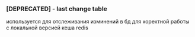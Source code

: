 ### [DEPRECATED] - last change table
используется для отслеживания изминений в бд
для коректной работы с локальной версией кеша redis
